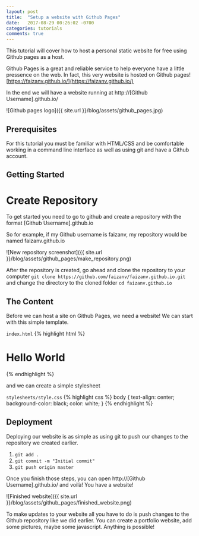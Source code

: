 ```yaml
---
layout: post
title:  "Setup a website with Github Pages"
date:   2017-08-29 00:26:02 -0700
categories: tutorials 
comments: true
---
```

This tutorial will cover how to host a personal static website for free using Github pages as a host.

Github Pages is a great and reliable service to help everyone have a little pressence on the web. In fact, this very website is hosted on Github pages! [https://faizanv.github.io/](https://faizanv.github.io/)

In the end we will have a website running at http://[Github Username].github.io/

![Github pages logo]({{ site.url }}/blog/assets/github_pages.jpg)
## Prerequisites
For this tutorial you must be familiar with HTML/CSS and be comfortable working in a command line interface as well as using git and have a Github account.

## Getting Started
# Create Repository
To get started you need to go to github and create a repository with the format [Github Username].github.io

So for example, if my Github username is faizanv, my repository would be named faizanv.github.io 

![New repository screenshot]({{ site.url }}/blog/assets/github_pages/make_repository.png)

After the repository is created, go ahead and clone the repository to your computer `git clone https://github.com/faizanv/faizanv.github.io.git` and change the directory to the cloned folder `cd faizanv.github.io`

## The Content

Before we can host a site on Github Pages, we need a website! We can start with this simple template.

`index.html`
{% highlight html %}
<!DOCTYPE html>
<head>
  <meta charset="UTF-8">
  <title>My Website</title>
  <link rel="stylesheet" href="stylesheets/style.css" />
</head>
<body>
  <h1>Hello World</h1>
</body>
{% endhighlight %}

and we can create a simple stylesheet

`stylesheets/style.css`
{% highlight css %}
body {
  text-align: center;
  background-color: black;
  color: white;
}
{% endhighlight %}

## Deployment

Deploying our website is as simple as using git to push our changes to the repository we created earlier.
1. `git add .`
2. `git commit -m "Initial commit"`
3. `git push origin master`

Once you finish those steps, you can open http://[Github Username].github.io/ and voilà! You have a website!

![Finished website]({{ site.url }}/blog/assets/github_pages/finished_website.png)

To make updates to your website all you have to do is push changes to the Github repository like we did earlier. You can create a portfolio website, add some pictures, maybe some javascript. Anything is possible!

